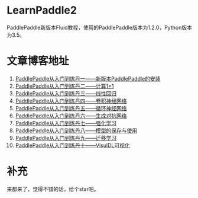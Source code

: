 # LearnPaddle2
PaddlePaddle新版本Fluid教程，使用的PaddlePaddle版本为1.2.0，Python版本为3.5。

# 文章博客地址

 1. [PaddlePaddle从入门到炼丹一——新版本PaddlePaddle的安装](https://blog.csdn.net/qq_33200967/article/details/83052060)
 2. [PaddlePaddle从入门到炼丹二——计算1+1](https://blog.csdn.net/qq_33200967/article/details/83315808)
 3. [PaddlePaddle从入门到炼丹三——线性回归](https://blog.csdn.net/qq_33200967/article/details/83448448)
 4. [PaddlePaddle从入门到炼丹四——卷积神经网络](https://blog.csdn.net/qq_33200967/article/details/83506694)
 5. [PaddlePaddle从入门到炼丹五——循环神经网络](https://blog.csdn.net/qq_33200967/article/details/83689527)
 6. [PaddlePaddle从入门到炼丹六——生成对抗网络](https://blog.csdn.net/qq_33200967/article/details/83714930)
 7. [PaddlePaddle从入门到炼丹七——强化学习](https://blog.csdn.net/qq_33200967/article/details/86505106)
 8. [PaddlePaddle从入门到炼丹八——模型的保存与使用](https://blog.csdn.net/qq_33200967/article/details/86516515)
 9. [PaddlePaddle从入门到炼丹九——迁移学习](https://blog.csdn.net/qq_33200967/article/details/86532750)
 10. [PaddlePaddle从入门到炼丹十——VisulDL可视化](https://blog.csdn.net/qq_33200967/article/details/86532831)

 
# 补充
来都来了，觉得不错的话，给个star吧。